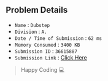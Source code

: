 ## Problem Details 
 
- `Name`                      : `Dubstep`
- `Division`                  : `A.`
- `Date / Time of Submission` : `62 ms`
- `Memory Consumed`           : `3400 KB`
- `Submission ID`             : `36615887`
- `Submission Link`           : [Click Here](http://codeforces.com/contest/208/submission/36615887)

> Happy Coding   :computer: